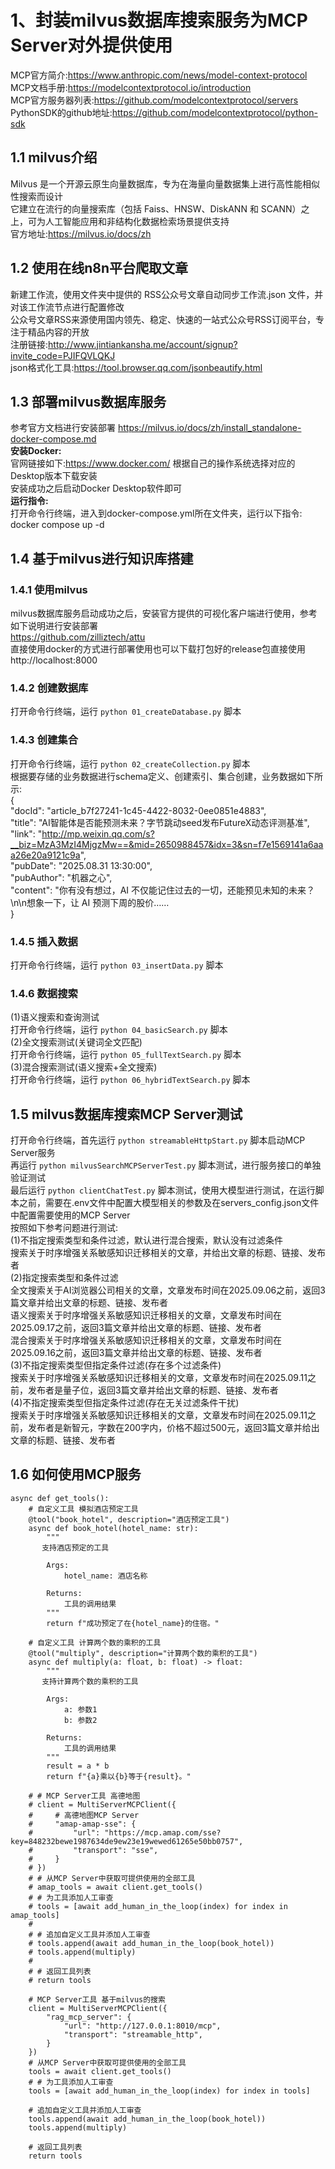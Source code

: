 # 1、封装milvus数据库搜索服务为MCP Server对外提供使用

MCP官方简介:https://www.anthropic.com/news/model-context-protocol                                                                                           
MCP文档手册:https://modelcontextprotocol.io/introduction                                                        
MCP官方服务器列表:https://github.com/modelcontextprotocol/servers                                  
PythonSDK的github地址:https://github.com/modelcontextprotocol/python-sdk    

## 1.1 milvus介绍  
Milvus 是一个开源云原生向量数据库，专为在海量向量数据集上进行高性能相似性搜索而设计       
它建立在流行的向量搜索库（包括 Faiss、HNSW、DiskANN 和 SCANN）之上，可为人工智能应用和非结构化数据检索场景提供支持          
官方地址:https://milvus.io/docs/zh    

## 1.2 使用在线n8n平台爬取文章           
新建工作流，使用文件夹中提供的 RSS公众号文章自动同步工作流.json 文件，并对该工作流节点进行配置修改                                                              
公众号文章RSS来源使用国内领先、稳定、快速的一站式公众号RSS订阅平台，专注于精品内容的开放                                              
注册链接:http://www.jintiankansha.me/account/signup?invite_code=PJIFQVLQKJ                   
json格式化工具:https://tool.browser.qq.com/jsonbeautify.html    

## 1.3 部署milvus数据库服务                  
参考官方文档进行安装部署 https://milvus.io/docs/zh/install_standalone-docker-compose.md           
**安装Docker:**           
官网链接如下:https://www.docker.com/ 根据自己的操作系统选择对应的Desktop版本下载安装                                    
安装成功之后启动Docker Desktop软件即可                 
**运行指令:**                  
打开命令行终端，进入到docker-compose.yml所在文件夹，运行以下指令:                           
docker compose up -d             

## 1.4 基于milvus进行知识库搭建 
### 1.4.1 使用milvus
milvus数据库服务启动成功之后，安装官方提供的可视化客户端进行使用，参考如下说明进行安装部署                              
https://github.com/zilliztech/attu               
直接使用docker的方式进行部署使用也可以下载打包好的release包直接使用                  
http://localhost:8000  

### 1.4.2 创建数据库      
打开命令行终端，运行 `python 01_createDatabase.py` 脚本          

### 1.4.3 创建集合    
打开命令行终端，运行 `python 02_createCollection.py` 脚本                  
根据要存储的业务数据进行schema定义、创建索引、集合创建，业务数据如下所示:             
{           
    "docId": "article_b7f27241-1c45-4422-8032-0ee0851e4883",             
    "title": "AI智能体是否能预测未来？字节跳动seed发布FutureX动态评测基准",                
    "link": "http://mp.weixin.qq.com/s?__biz=MzA3MzI4MjgzMw==&mid=2650988457&idx=3&sn=f7e1569141a6aaa26e20a9121c9a",             
    "pubDate": "2025.08.31 13:30:00",            
    "pubAuthor": "机器之心",              
    "content": "你有没有想过，AI 不仅能记住过去的一切，还能预见未知的未来？\n\n想象一下，让 AI 预测下周的股价……                
}            

### 1.4.5 插入数据 
打开命令行终端，运行 `python 03_insertData.py` 脚本  

### 1.4.6 数据搜索
(1)语义搜索和查询测试                       
打开命令行终端，运行 `python 04_basicSearch.py` 脚本                       
(2)全文搜索测试(关键词全文匹配)                        
打开命令行终端，运行 `python 05_fullTextSearch.py` 脚本                       
(3)混合搜索测试(语义搜索+全文搜索)                        
打开命令行终端，运行 `python 06_hybridTextSearch.py` 脚本   
                    
## 1.5 milvus数据库搜索MCP Server测试
打开命令行终端，首先运行 `python streamableHttpStart.py` 脚本启动MCP Server服务                  
再运行 `python milvusSearchMCPServerTest.py` 脚本测试，进行服务接口的单独验证测试                                
最后运行 `python clientChatTest.py` 脚本测试，使用大模型进行测试，在运行脚本之前，需要在.env文件中配置大模型相关的参数及在servers_config.json文件中配置需要使用的MCP Server      
按照如下参考问题进行测试:       
(1)不指定搜索类型和条件过滤，默认进行混合搜索，默认没有过滤条件             
搜索关于时序增强关系敏感知识迁移相关的文章，并给出文章的标题、链接、发布者                
(2)指定搜索类型和条件过滤    
全文搜索关于AI浏览器公司相关的文章，文章发布时间在2025.09.06之前，返回3篇文章并给出文章的标题、链接、发布者              
语义搜索关于时序增强关系敏感知识迁移相关的文章，文章发布时间在2025.09.17之前，返回3篇文章并给出文章的标题、链接、发布者               
混合搜索关于时序增强关系敏感知识迁移相关的文章，文章发布时间在2025.09.16之前，返回3篇文章并给出文章的标题、链接、发布者               
(3)不指定搜索类型但指定条件过滤(存在多个过滤条件)            
搜索关于时序增强关系敏感知识迁移相关的文章，文章发布时间在2025.09.11之前，发布者是量子位，返回3篇文章并给出文章的标题、链接、发布者            
(4)不指定搜索类型但指定条件过滤(存在无关过滤条件干扰)           
搜索关于时序增强关系敏感知识迁移相关的文章，文章发布时间在2025.09.11之前，发布者是新智元，字数在200字内，价格不超过500元，返回3篇文章并给出文章的标题、链接、发布者           

## 1.6 如何使用MCP服务

```
async def get_tools():
    # 自定义工具 模拟酒店预定工具
    @tool("book_hotel", description="酒店预定工具")
    async def book_hotel(hotel_name: str):
        """
       支持酒店预定的工具

        Args:
            hotel_name: 酒店名称

        Returns:
            工具的调用结果
        """
        return f"成功预定了在{hotel_name}的住宿。"

    # 自定义工具 计算两个数的乘积的工具
    @tool("multiply", description="计算两个数的乘积的工具")
    async def multiply(a: float, b: float) -> float:
        """
       支持计算两个数的乘积的工具

        Args:
            a: 参数1
            b: 参数2

        Returns:
            工具的调用结果
        """
        result = a * b
        return f"{a}乘以{b}等于{result}。"

    # # MCP Server工具 高德地图
    # client = MultiServerMCPClient({
    #     # 高德地图MCP Server
    #     "amap-amap-sse": {
    #         "url": "https://mcp.amap.com/sse?key=848232bewe1987634de9ew23e19wewed61265e50bb0757",
    #         "transport": "sse",
    #     }
    # })
    # # 从MCP Server中获取可提供使用的全部工具
    # amap_tools = await client.get_tools()
    # # 为工具添加人工审查
    # tools = [await add_human_in_the_loop(index) for index in amap_tools]
    #
    # # 追加自定义工具并添加人工审查
    # tools.append(await add_human_in_the_loop(book_hotel))
    # tools.append(multiply)
    #
    # # 返回工具列表
    # return tools

    # MCP Server工具 基于milvus的搜索
    client = MultiServerMCPClient({
        "rag_mcp_server": {
            "url": "http://127.0.0.1:8010/mcp",
            "transport": "streamable_http",
        }
    })
    # 从MCP Server中获取可提供使用的全部工具
    tools = await client.get_tools()
    # # 为工具添加人工审查
    tools = [await add_human_in_the_loop(index) for index in tools]

    # 追加自定义工具并添加人工审查
    tools.append(await add_human_in_the_loop(book_hotel))
    tools.append(multiply)

    # 返回工具列表
    return tools
```